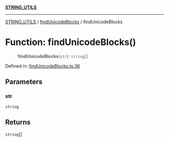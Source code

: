 [**STRING_UTILS**](../../README.md)

***

[STRING_UTILS](../../README.md) / [findUnicodeBlocks](../README.md) / findUnicodeBlocks

# Function: findUnicodeBlocks()

> **findUnicodeBlocks**(`str`): `string`[]

Defined in: [findUnicodeBlocks.ts:36](https://github.com/dailker/everyutil/blob/8aea75a123d1c8f9816646c45d1769cd1efa4eac/src/string/findUnicodeBlocks.ts#L36)

## Parameters

### str

`string`

## Returns

`string`[]

